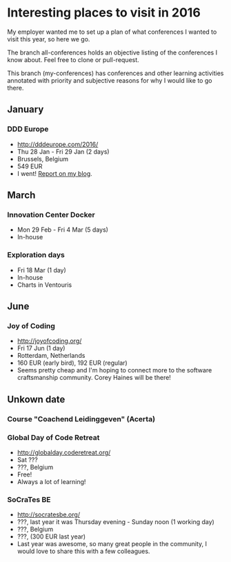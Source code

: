 # Interesting places to visit in 2016

My employer wanted me to set up a plan of what conferences I wanted to visit this year, so here we go.

The branch all-conferences holds an objective listing of the conferences I know about. Feel free to clone or pull-request.

This branch (my-conferences) has conferences and other learning activities annotated with priority and subjective reasons for why I would like to go there.

## January

### DDD Europe
* http://dddeurope.com/2016/
* Thu 28 Jan - Fri 29 Jan (2 days)
* Brussels, Belgium
* 549 EUR
* I went! [Report on my blog](http://verhoevenv.github.io/2016/02/01/notes-from-ddd-europe.html).

## March

### Innovation Center Docker
* Mon 29 Feb - Fri 4 Mar (5 days)
* In-house

### Exploration days
* Fri 18 Mar (1 day)
* In-house
* Charts in Ventouris

## June
### Joy of Coding
* http://joyofcoding.org/
* Fri 17 Jun (1 day)
* Rotterdam, Netherlands
* 160 EUR (early bird), 192 EUR (regular)
* Seems pretty cheap and I'm hoping to connect more to the software craftsmanship community. Corey Haines will be there!

## Unkown date
### Course "Coachend Leidinggeven" (Acerta)

### Global Day of Code Retreat
* http://globalday.coderetreat.org/
* Sat ???
* ???, Belgium
* Free!
* Always a lot of learning!

### SoCraTes BE
* <http://socratesbe.org/>
* ???, last year it was Thursday evening - Sunday noon (1 working day)
* ???, Belgium
* ???, (300 EUR last year)
* Last year was awesome, so many great people in the community, I would love to share this with a few colleagues.
